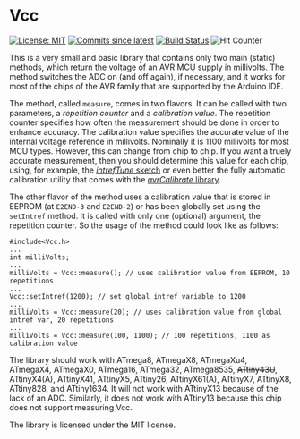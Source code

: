 Vcc
===

[![License: MIT](https://img.shields.io/badge/License-MIT-blue.svg)](https://opensource.org/licenses/MIT)
[![Commits since latest](https://img.shields.io/github/commits-since/felias-fogg/Vcc/latest)](https://github.com/felias-fogg/Vcc/commits/master)
[![Build Status](https://github.com/felias-fogg/Vcc/workflows/LibraryBuild/badge.svg)](https://github.com/felias-fogg/Vcc/actions)
![Hit Counter](https://visitor-badge.laobi.icu/badge?page_id=felias-fogg_Vcc)



This is a very small and basic library that contains only two main (static) methods, which return the voltage of an AVR MCU supply in millivolts. The method switches the ADC on (and off again), if necessary, and it works for most of the chips of the AVR family that are supported by the Arduino IDE.

The method, called `measure`, comes in two flavors. It can be called with two parameters, a *repetition counter* and a *calibration value*. The repetition counter specifies how often the measurement should be done in order to enhance accuracy. The calibration value specifies the accurate value of the internal voltage reference in millivolts. Nominally it is 1100 millivolts for most MCU types. However, this can change from chip to chip. If you want a truely accurate measurement, then you should determine this value for each chip, using, for example, the [*intrefTune* sketch](https://github.com/felias-fogg/intrefTune) or even better the fully automatic calibration utility that comes with the [*avrCalibrate* library](https://github.com/felias-fogg/avrCalibrate). 

The other flavor of the method uses a calibration value that is stored in EEPROM (at `E2END-3` and `E2END-2`) or has been globally set using the `setIntref` method. It is called with only one (optional) argument, the repetition counter. So the usage of the method could look like as follows:

    #include<Vcc.h>
    ...
    int milliVolts;
    ...
    milliVolts = Vcc::measure(); // uses calibration value from EEPROM, 10 repetitions
    ...
    Vcc::setIntref(1200); // set global intref variable to 1200
    ...
    milliVolts = Vcc::measure(20); // uses calibration value from global intref var, 20 repetitions
    ...
    milliVolts = Vcc::measure(100, 1100); // 100 repetitions, 1100 as calibration value

The library should work with ATmega8, ATmegaX8, ATmegaXu4, ATmegaX4, ATmegaX0, ATmega16, ATmega32, ATmega8535, ~~ATtiny43U~~, ATtinyX4(A), ATtinyX41, ATtinyX5, ATtiny26, ATtinyX61(A), ATtinyX7, ATtinyX8, ATtiny828, and ATtiny1634. It will not work with ATtinyX13 because of the lack of an ADC. Similarly, it does not work with ATtiny13 because this chip does not support measuring Vcc. 

The library is licensed under the MIT license.
